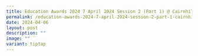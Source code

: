 ```yaml
---
title: Education Awards 2024 7 April 2024 Session 2 (Part 1) @ Cairnhill CC
permalink: /education-awards-2024-7-april-2024-session-2-part-1-cairnhill-cc/
date: 2024-04-06
layout: post
description: ""
image: ""
variant: tiptap
---
```

